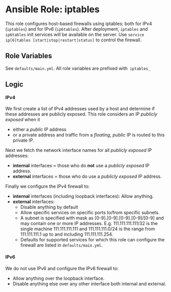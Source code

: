 # Ansible Role: iptables

This role configures host-based firewalls using iptables: both for IPv4 (`iptables`) and for IPv6 (`ip6tables`).
After deployment, `iptables` and `ip6tables` init services will be available on the server.
Use `service ip[6]tables [start|stop|restart|status]` to control the firewall.

## Role Variables

See `defaults/main.yml`. All role variables are prefixed with` iptables_`

## Logic

#### IPv4

We first create a list of IPv4 addresses used by a host and determine if these addresses are publicly exposed.
This role considers an IP _publicly exposed_ when it 

 * either a _public_ IP address
 * or a private address and traffic from a _floating_, _public_ IP is routed to this private IP. 

Next we fetch the network interface names for all _publicly exposed_ IP addresses:

 * **internal** interfaces = those who do **not** use a _publicly exposed_ IP address.
 * **external** interfaces = those who do use a _publicly exposed_ IP address.

Finally we configure the IPv4 firewall to:

 * **internal** interfaces (including loopback interfaces): Allow anything.
 * **external** interfaces:
   * Disable anything by default
   * Allow specific services on specific ports to/from specific subnets.
   * A subnet is specified with mask as [0-9].[0-9].[0-9].[0-9]/[0-9] and may contain one or more IP addresses.
     E.g. 111.111.111.111/32 is the single machine 111.111.111.111
     and 111.111.111.0/24 is the range from 111.111.111.1 up to and including 111.111.111.254.
   * Defaults for supported services for which this role can configure the firewall are listed in `defaults/main.yml`.

#### IPv6

We do not use IPv6 and configure the IPv6 firewall to:
 * Allow anything over the loopback interface.
 * Disable anything else over any other interface both internal and external.
